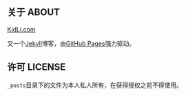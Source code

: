 关于 ABOUT
----------

[KidLj.com][1]

又一个[Jekyll][2]博客，由[GitHub Pages][3]强力驱动。


许可 LICENSE
------------

`_posts`目录下的文件为本人私人所有，在获得授权之前不得使用。



[1]: http://KidLj.com
[2]: http://jekyllrb.com
[3]: http://pages.github.com

